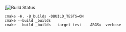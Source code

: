[![Build Status](https://travis-ci.org/rasulbabaev/vector_example)

```
cmake -H. -B_builds -DBUILD_TESTS=ON
cmake --build _builds
cmake --build _builds --target test -- ARGS=--verbose
```

